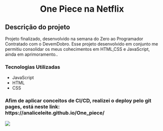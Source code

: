 ﻿<h1 align="center"> One Piece na Netflix </h1>

<h2> Descrição do projeto </h2> 
<p> Projeto finalizado, desenvolvido na semana do Zero ao Programador Contratado com o DevemDobro. Esse projeto desenvolvido em conjunto me permitiu consolidar os meus cohecimentos em HTML,CSS e JavaScript, ainda em aprimoramento..</p2>

<h3> Tecnologias Utilizadas </h3>
<ul>
  <li>JavaScript</li>
  <li>HTML</li>
  <li>CSS</li>
</ul>

<h3> Afim de aplicar conceitos de CI/CD, realizei o deploy pelo git pages, está neste link: https://analiceleite.github.io/One_piece/ </h3>
<img src= "https://img.shields.io/badge/Status-In Progress-yellow"/>

